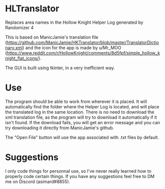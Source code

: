 # HLTranslator
Replaces area names in the Hollow Knight Helper Log generated by Randomizer 4

This is based on ManicJamie's translation file (https://github.com/ManicJamie/HKTranslator/blob/master/TranslatorDictionary.xml) and the icon for the app is made by u/Mr_MOO (https://www.reddit.com/r/HollowKnight/comments/8d5fpf/simple_hollow_knight_flat_icons/).

The GUI is built using tkinter, in a very inefficient way.

# Use
The program should be able to work from wherever it is placed. It will automatically find the folder where the Helper Log is located, and will place the translated log in the same location. There is no need to download the xml translation file, as the program will try to download it automatically if it isn't found. If the download fails, you will get an error message and you can try downloading it directly from ManicJamie's github.

The "Open File" button will use the app associated with .txt files by default.

# Suggestions
I only code things for personnal use, so I've never really learned how to properly code certain things. If you have any suggestions feel free to DM me on Discord (asimard#8855).

